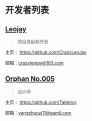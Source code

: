 # 开发者列表



## [Leojay]( https://github.com/CrazyLeoJay)

> 项目发起和开发

主页： https://github.com/CrazyLeoJay

邮箱：crazyleojay@163.com



## [Orphan No.005](https://github.com/TableIcy)

> 设计师

主页： https://github.com/TableIcy

邮箱：yangzhuozi11@gamil.com

